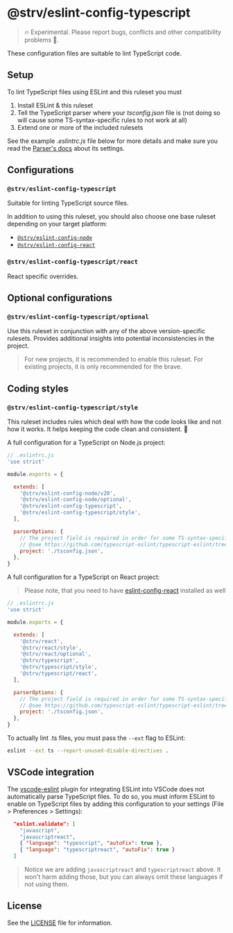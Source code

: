 # @strv/eslint-config-typescript

> 🔥 Experimental. Please report bugs, conflicts and other compatibility problems 🙏.

These configuration files are suitable to lint TypeScript code.

## Setup

To lint TypeScript files using ESLint and this ruleset you must

1. Install ESLint & this ruleset
1. Tell the TypeScript parser where your _tsconfig.json_ file is (not doing so will cause some TS-syntax-specific rules to not work at all)
1. Extend one or more of the included rulesets

See the example _.eslintrc.js_ file below for more details and make sure you read the [Parser's docs][ts-parser-configuration] about its settings.

## Configurations

### `@strv/eslint-config-typescript`

Suitable for linting TypeScript source files.

In addition to using this ruleset, you should also choose one base ruleset depending on your target platform:

- [`@strv/eslint-config-node`][eslint-config-node]
- [`@strv/eslint-config-react`][eslint-config-react]

### `@strv/eslint-config-typescript/react`

React specific overrides.

## Optional configurations

### `@strv/eslint-config-typescript/optional`

Use this ruleset in conjunction with any of the above version-specific rulesets. Provides additional insights into potential inconsistencies in the project.

> For new projects, it is recommended to enable this ruleset. For existing projects, it is only recommended for the brave.

## Coding styles

### `@strv/eslint-config-typescript/style`

This ruleset includes rules which deal with how the code looks like and not how it works. It helps keeping the code clean and consistent. 🎨

A full configuration for a TypeScript on Node.js project:

```js
// .eslintrc.js
'use strict'

module.exports = {

  extends: [
    '@strv/eslint-config-node/v20',
    '@strv/eslint-config-node/optional',
    '@strv/eslint-config-typescript',
    '@strv/eslint-config-typescript/style',
  ],

  parserOptions: {
    // The project field is required in order for some TS-syntax-specific rules to function at all
    // @see https://github.com/typescript-eslint/typescript-eslint/tree/master/packages/parser#configuration
    project: './tsconfig.json',
  },
}
```

A full configuration for a TypeScript on React project:

> Please note, that you need to have [eslint-config-react][] installed as well

```js
// .eslintrc.js
'use strict'

module.exports = {

  extends: [
    '@strv/react',
    '@strv/react/style',
    '@strv/react/optional',
    '@strv/typescript',
    '@strv/typescript/style',
    '@strv/typescript/react',
  ],

  parserOptions: {
    // The project field is required in order for some TS-syntax-specific rules to function at all
    // @see https://github.com/typescript-eslint/typescript-eslint/tree/master/packages/parser#configuration
    project: './tsconfig.json',
  },
}
```

To actually lint .ts files, you must pass the `--ext` flag to ESLint:

```sh
eslint --ext ts --report-unused-disable-directives .
```

## VSCode integration

The [vscode-eslint](https://github.com/Microsoft/vscode-eslint) plugin for integrating ESLint into VSCode does not automatically parse TypeScript files. To do so, you must inform ESLint to enable on TypeScript files by adding this configuration to your settings (File > Preferences > Settings):

```json
  "eslint.validate": [
    "javascript",
    "javascriptreact",
    { "language": "typescript", "autoFix": true },
    { "language": "typescriptreact", "autoFix": true }
  ]
```
> Notice we are adding `javascriptreact` and `typescriptreact` above. It won't harm adding those, but you can always omit these languages if not using them.

## License

See the [LICENSE](LICENSE) file for information.

[eslint-config-node]: https://www.npmjs.com/package/@strv/eslint-config-node
[eslint-config-react]: https://www.npmjs.com/package/@strv/eslint-config-react
[ts-parser-configuration]: https://github.com/typescript-eslint/typescript-eslint/tree/master/packages/parser#configuration
